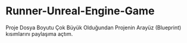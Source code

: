 # Runner-Unreal-Engine-Game

Proje Dosya Boyutu Çok Büyük Olduğundan Projenin Arayüz (Blueprint) kısımlarını paylaşıma açtım.
